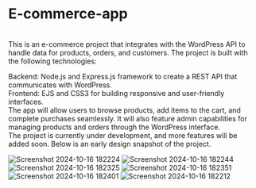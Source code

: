 <h1>E-commerce-app</h1> <br>
This is an e-commerce project that integrates with the WordPress API to handle data for products, orders, and customers. The project is built with the following technologies:

Backend: Node.js and Express.js framework to create a REST API that communicates with WordPress.<br>
Frontend: EJS and CSS3 for building responsive and user-friendly interfaces.<br>
The app will allow users to browse products, add items to the cart, and complete purchases seamlessly. It will also feature admin capabilities for managing products and orders through the WordPress interface.
<br>
The project is currently under development, and more features will be added soon. Below is an early design snapshot of the project.

![Screenshot 2024-10-16 182224](https://github.com/user-attachments/assets/799107dd-dcab-4aa2-98dc-9198319c1ca8)
![Screenshot 2024-10-16 182244](https://github.com/user-attachments/assets/dc6c85c3-a657-41d0-9163-0a064f41c479)
![Screenshot 2024-10-16 182325](https://github.com/user-attachments/assets/0c3aaa41-5a8f-4878-a2f6-7c7dbac8ab82)
![Screenshot 2024-10-16 182351](https://github.com/user-attachments/assets/1ad04d7d-cf34-4e3e-93ec-b882ef58ef9f)
![Screenshot 2024-10-16 182401](https://github.com/user-attachments/assets/b213979c-3f4f-4d6c-bce4-144cc227ca89)
![Screenshot 2024-10-16 182212](https://github.com/user-attachments/assets/8b0426ce-34da-408e-ab7e-690b8114060e)

